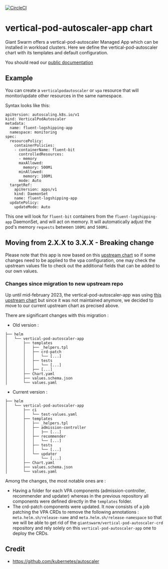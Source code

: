 [![CircleCI](https://circleci.com/gh/giantswarm/vertical-pod-autoscaler-app.svg?style=shield)](https://circleci.com/gh/giantswarm/vertical-pod-autoscaler-app)

# vertical-pod-autoscaler-app chart

Giant Swarm offers a vertical-pod-autoscaler Managed App which can be installed in workload clusters.
Here we define the vertical-pod-autoscaler chart with its templates and default configuration.

You should read our [public documentation](https://docs.giantswarm.io/getting-started/operations/autoscaling/vertical-pod-autoscaler)

## Example

You can create a `verticalpodautoscaler` or `vpa` resource that will monitor/update other resources in the same namespace.

Syntax looks like this:

```
apiVersion: autoscaling.k8s.io/v1
kind: VerticalPodAutoscaler
metadata:
  name: fluent-logshipping-app
  namespace: monitoring
spec:
  resourcePolicy:
    containerPolicies:
    - containerName: fluent-bit
      controlledResources:
      - memory
      maxAllowed:
        memory: 500Mi
      minAllowed:
        memory: 100Mi
      mode: Auto
  targetRef:
    apiVersion: apps/v1
    kind: DaemonSet
    name: fluent-logshipping-app
  updatePolicy:
    updateMode: Auto
```

This one will look for `fluent-bit` containers from the `fluent-logshipping-app` DaemonSet, and will act on memory.
It will automatically adjust the pod's memory `requests` between `100Mi` and `500Mi`.

## Moving from 2.X.X to 3.X.X - Breaking change

Please note that this app is now based on this [upstream chart](https://github.com/cowboysysop/charts/tree/master/charts/vertical-pod-autoscaler) so if some changes need to be applied to the vpa configuration, one may check the upstream values file to check out the additional fields that can be added to our own values.

### Changes since migration to new upstream repo

Up until mid-february 2023, the vertical-pod-autoscaler-app was using [this upstream chart](https://github.com/FairwindsOps/charts/tree/master/stable/vpa) but since it was not maintained anymore, we decided to move to our current upstream chart as precised above.

There are significant changes with this migration :
- Old version :
```
├── helm
│   └── vertical-pod-autoscaler-app
│       ├── templates
│       │   ├── _helpers.tpl
│       │   ├── crd-patch
│       │   │   └── [...]
│       │   ├── tests
│       │   │   └── [...]
│       │   ├── [...]
│       ├── Chart.yaml
│       ├── values.schema.json
│       └── values.yaml
```

- Current version :
```
├── helm
│   └── vertical-pod-autoscaler-app
│       ├── ci
│       │   └── test-values.yaml
│       ├── templates
│       │   ├── _helpers.tpl
│       │   ├── admission-controller
│       │   │   ├── [...]
│       │   ├── recommender
│       │   │   └── [...]
│       │   ├── tests
│       │   │   └── [...]
│       │   └── updater
│       │       └── [...]
│       ├── Chart.yaml
│       ├── values.schema.json
│       └── values.yaml
```

Among the changes, the most notable ones are :
- Having a folder for each VPA components (admission-controller, recommender and updater) whereas in the previous repository all components were defined directly in the `templates` folder.
- The crd-patch components were updated. It now consists of a job patching the VPA CRDs to remove the following annotations : `meta.helm.sh/release-name` and `meta.helm.sh/release-namespace` so that we will be able to get rid of the `giantswarm/vertical-pod-autoscaler-crd` repository and rely solely on this `vertical-pod-autoscaler-app` one to deploy the CRDs.

## Credit

* https://github.com/kubernetes/autoscaler
